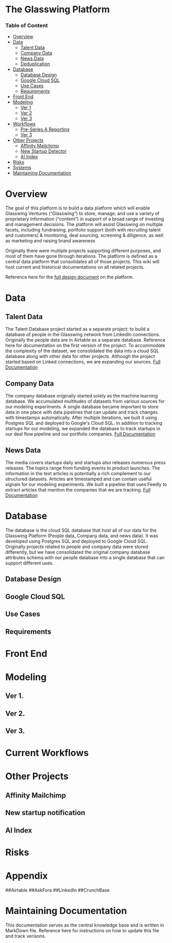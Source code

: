 # The Glasswing Platform

### Table of Content
* [Overview](#overview)
* [Data](#data)
  + [Talent Data](#talent-data)
  + [Company Data](#company-data)
  + [News Data](#news-data)
  + [Deduplication](#deduplication)
* [Database](#database)
  + [Database Design](#database-design)
  + [Google Cloud SQL](#google-cloud-sql)
  + [Use Cases](#use-cases)
  + [Requirements](#requirements)
* [Front End](#front-end)
* [Modeling](#modeling)
  + [Ver 1](#database-design)
  + [Ver 2](#google-cloud-sql)
  + [Ver 3](#google-cloud-sql)
* [Workflows](#workflows)
  + [Pre-Series A Reporting](#pre-series-a-reporting)
  + [Ver 3](#port)
* [Other Projects](#other-projects)
  + [Affinity Mailchimp](#affinity-mailchimp)
  + [New Startup Detector](#new-startup-detector)
  + [AI Index](#ai-index)
* [Risks](#risks)
* [Systems](#systems)
* [Maintaining Documentation](#maintaining-documentation)
    
# Overview
The goal of this platform is to build a data platform which will enable Glasswing Ventures (“Glasswing”) to store, manage, and use a variety of proprietary information (“content”) in support of a broad range of investing and management decisions. The platform will assist Glasswing on multiple facets, including fundraising, portfolio support (both with recruiting talent and customers) & monitoring, deal sourcing, screening & diligence, as well as marketing and raising brand awareness

Originally there were multiple projects supporting different purposes, and most of them have gone through iterations. The platform is defined as a central data platform that consolidates all of those projects.  This wiki will host current and historical documentations on all related projects. 

Reference here for the [full design document](PlatformDesign.md) on the platform.

# Data

## Talent Data
The Talent Database project started as a separate project: to build a database of people in the Glasswing network from LinkedIn connections. Originally the people data are in Airtable as a separate database. Reference here for documentation on the first version of the project. To accommodate the complexity of the dataset, we consolidated the data into a cloud SQL database along with other data for other projects. Although the project started based on Linked connections, we are expanding our sources.
[Full Documentation](data_talent_data.md)


## Company Data
The company database originally started solely as the machine learning database. We accumulated multitudes of datasets from various sources for our modeling experiments. A single database became important to store data in one place with data pipelines that can update and track changes with timestamps automatically. After multiple iterations, we built it using Postgres SQL and deployed to Google's Cloud SQL. In addition to tracking startups for our modeling, we expanded the database to track startups in our deal flow pipeline and our portfolio companies.
[Full Documentation](data_company_data.md)


## News Data
The media covers startups daily and startups also releases numerous press releases.  The topics range from funding events to product launches. The information in the text articles is potentially a rich complement to our structured datasets. Articles are timestamped and can contain useful signals for our modeling experiments. We built a pipeline that uses Feedly to extract articles that mention the companies that we are tracking. 
[Full Documentation](data_news_data.md)

# Database
The database is the cloud SQL database that host all of our data for the Glasswing Platform (People data, Company data, and news data). It was developed using Postgres SQL and deployed to Google Cloud SQL. Originally projects related to people and company data were stored differently, but we have consolidated the original company database attributes schema with our people database into a single database that can support different uses. 

## Database Design

## Google Cloud SQL

## Use Cases

## Requirements

# Front End

# Modeling

## Ver 1.
## Ver 2.
## Ver 3.

# Current Workflows

# Other Projects
## Affinity Mailchimp
## New startup notification  
## AI Index

# Risks
# Appendix
##Airtable
##AskFora
##LinkedIn
##CrunchBase


# Maintaining Documentation
This documentation serves as the central knowledge base and is written in MarkDown file. Reference here for instructions on how to update this file and track verisons. 

